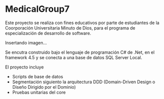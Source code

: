 # MedicalGroup7

Este proyecto se realiza con fines educativos por parte de estudiantes de la Coorporación Universitaria Minuto de Dios, para el programa de especialización de desarrollo de software. 

Insertando imagen...

Se encutra construido bajo el lenguaje de programación C# de .Net, en el framework 4.5 y se conecta a una base de datos SQL Server Local.

El proyecto incluye
* Scripts de base de datos
* Segmentación siguiento la arquitectura DDD (Domain-Driven Design o Diseño Dirigido por el Dominio)
* Pruebas unitarias del core
